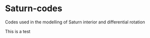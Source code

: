 # Saturn-codes
Codes used in the modelling of Saturn interior and differential rotation

This is a test
